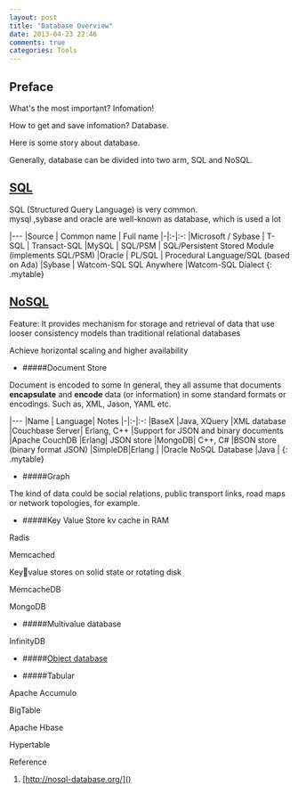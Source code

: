 ```yaml
---
layout: post
title: "Database Overview"
date: 2013-04-23 22:46
comments: true
categories: Tools
---
```


Preface
-----


What's the most important?
Infomation!

How to get and save infomation?
Database.

Here is some story about database.

Generally, database can be divided into two arm, SQL and NoSQL.

[SQL](http://en.wikipedia.org/wiki/Structured_Query_Language)
------


<!-- more -->

SQL (Structured Query Language) is very common.  
mysql ,sybase and oracle are well-known as database, which is used a lot

|---
|Source  |  Common name | Full name
|-|:-|:-:
|Microsoft / Sybase    | T-SQL |	Transact-SQL
|MySQL	| SQL/PSM |	SQL/Persistent Stored Module (implements SQL/PSM)
|Oracle	| PL/SQL |	Procedural Language/SQL (based on Ada)
|Sybase	| Watcom-SQL	SQL Anywhere |Watcom-SQL Dialect
{: .mytable}


[NoSQL](http://en.wikipedia.org/wiki/Nosql)
-----


Feature:
It provides mechanism for storage and retrieval of data that use looser consistency models than traditional relational databases  
 
Achieve horizontal scaling and higher availability

* #####Document Store

Document is encoded to some 
In general, they all assume that documents **encapsulate** and **encode** data (or information) in some standard formats or encodings.
Such as, XML, Jason, YAML etc.

|---
|Name  |  Language|	Notes
|-|:-|:-:
|BaseX	|Java, XQuery	|XML database
|Couchbase Server|	Erlang, C++	|Support for JSON and binary documents
|Apache CouchDB	|Erlang|	JSON store
|MongoDB|	C++, C#	|BSON store (binary format JSON)
|SimpleDB|Erlang	|
|Oracle NoSQL Database	|Java	|
{: .mytable}


* #####Graph 

The kind of data could be social relations, public transport links, road maps or network topologies, for example.

* #####Key Value Store
kv cache in RAM  

Radis 

Memcached

Keyvalue stores on solid state or rotating disk

MemcacheDB

MongoDB


* #####Multivalue database

InfinityDB

* #####[Object database](http://en.wikipedia.org/wiki/Object_database)

* #####Tabular

Apache Accumulo

BigTable

Apache Hbase

Hypertable


Reference

1. [http://nosql-database.org/]()

